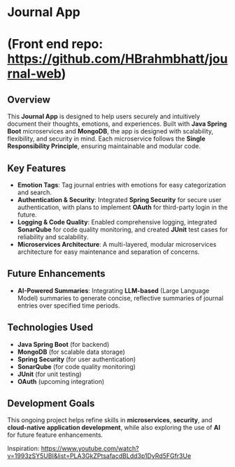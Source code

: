 # Journal App 
# (Front end repo: https://github.com/HBrahmbhatt/journal-web)

## Overview
This **Journal App** is designed to help users securely and intuitively document  their thoughts, emotions, and experiences. Built with **Java Spring Boot** microservices and **MongoDB**, the app is designed with scalability, flexibility, and security in mind. Each microservice follows the **Single Responsibility Principle**, ensuring maintainable and modular code.

## Key Features
- **Emotion Tags**: Tag journal entries with emotions for easy categorization and search.
- **Authentication & Security**: Integrated **Spring Security** for secure user authentication, with plans to implement **OAuth** for third-party login in the future.
- **Logging & Code Quality**: Enabled comprehensive logging, integrated **SonarQube** for code quality monitoring, and created **JUnit** test cases for reliability and scalability.
- **Microservices Architecture**: A multi-layered, modular microservices architecture for easy maintenance and separation of concerns.

## Future Enhancements
- **AI-Powered Summaries**: Integrating **LLM-based** (Large Language Model) summaries to generate concise, reflective summaries of journal entries over specified time periods.

## Technologies Used
- **Java Spring Boot** (for backend)
- **MongoDB** (for scalable data storage)
- **Spring Security** (for user authentication)
- **SonarQube** (for code quality monitoring)
- **JUnit** (for unit testing)
- **OAuth** (upcoming integration)

## Development Goals
This ongoing project helps refine skills in **microservices**, **security**, and **cloud-native application development**, while also exploring the use of **AI** for future feature enhancements.

Inspiration: https://www.youtube.com/watch?v=1993zSY5UBI&list=PLA3GkZPtsafacdBLdd3p1DyRd5FGfr3Ue
